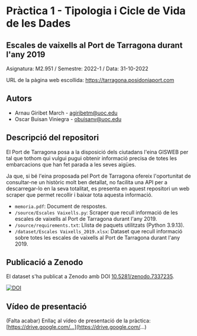 # Pràctica 1 - Tipologia  i Cicle de Vida de les Dades

## Escales de vaixells al Port de Tarragona durant l'any 2019

Asignatura: M2.951 / Semestre: 2022-1 / Data: 31-10-2022

URL de la pàgina web escollida: https://tarragona.posidoniaport.com

## Autors
  * Arnau Giribet March - [agiribetm@uoc.edu](agiribetm@uoc.edu)
  * Oscar Buisan Viniegra - [obuisanv@uoc.edu](obuisanv@uoc.edu)

## Descripció del repositori
El Port de Tarragona posa a la disposició dels ciutadans l'eina GISWEB per tal que tothom qui vulgui pugui obtenir informació precisa de totes les embarcacions que han fet parada a les seves aigües.

Ja que, si bé l'eina proposada pel Port de Tarragona ofereix l'oportunitat de consultar-ne un històric molt ben detallat, no facilita una API per a descarregar-lo en la seva totalitat, es presenta en aquest repositori un web scraper que permet recollir i baixar tota aquesta informació.

  * `memoria.pdf`: Document de respostes.
  * `/source/Escales Vaixells.py`: Scraper que recull informació de les escales de vaixells al Port de Tarragona durant l'any 2019.
  * `/source/requirements.txt`: Llista de paquets utilitzats (Python 3.9.13).
  * `/dataset/Escales Vaixells_2019.xlsx`: Dataset que recull informació sobre totes les escales de vaixells al Port de Tarragona durant l'any 2019.

## Publicació a Zenodo
El dataset s'ha publicat a Zenodo amb DOI [10.5281/zenodo.7337235](https://doi.org/10.5281/zenodo.7337235).

[![DOI](https://zenodo.org/badge/DOI/10.5281/zenodo.7337235.svg)](https://doi.org/10.5281/zenodo.7337235)

## Vídeo de presentació

(Falta acabar) Enllaç al vídeo de presentació de la pràctica: [https://drive.google.com/...](https://drive.google.com/...)
